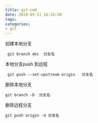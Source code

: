 ```yaml
---
title: git-cmd
date: 2019-05-11 16:10:38
tags:
categories: 
- git
---
```

创建本地分支
````
 git branch doc  分支名
````
本地分支push 到远程
````
 git push --set-upstream origin   分支名
````

删除本地分支
````
git branch -D  分支名
````

删除远程分支
````
git push origin -d 分支名
````

